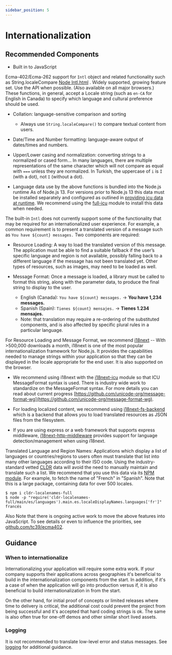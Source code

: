 ```yaml
---
sidebar_position: 5
---
```


# Internationalization

## Recommended Components

- Built in to JavaScript

Ecma-402/Ecma-262 support for `Intl` object and related functionality such as String.localeCompare [Node Intl.html](https://github.com/nodejs/node/blob/master/doc/api/intl.md) . Widely supported, growing feature set. Use the API when possible. (Also available on all major browsers.) These functions, in general, accept a Locale string (such as `en-CA` for English in Canada) to specify which language and cultural preference should be used.

- Collation: language-sensitive comparison and sorting
  - Always use `String.localeCompare()` to compare textual content from users.
- Date/Time and Number formatting: language-aware output of dates/times and numbers.

- Upper/Lower casing and normalization: converting strings to a normalized or cased form… In many languages, there are multiple representations of the same character which will not compare as equal with `===` unless they are normalized. In Turkish, the uppercase of `i` is `İ` (with a dot), not `I` (without a dot).

* Language data use by the above functions is bundled into the Node.js runtime As of Node.js 13. For versions prior to Node.js 13
  this data must be installed separately and configured as outlined in [providing icu data at runtime](https://github.com/nodejs/node/blob/master/doc/api/intl.md#providing-icu-data-at-runtime). We recommend using the [full-icu](https://www.npmjs.com/package/full-icu) module to install this data when needed.

The built-in `Intl` does not currently support some of the functionality that may be required for an internationalized user experience. For example, a common requirement is to present a translated version of a message such as `You have ${count} messages.` Two components are required:

- Resource Loading: A way to load the translated version of this message. The application must be able to find a suitable fallback if the user’s specific language and region is not available, possibly falling back to a different language if the message has not been translated yet. Other types of resources, such as images, may need to be loaded as well.

- Message Format: Once a message is loaded, a library must be called to format this string, along with the parameter data, to produce the final string to display to the user.
  - English (Canada): `You have ${count} messages.` -> **You have 1,234 messages.**
  - Spanish (Spain): `Tienes ${count} mensajes.` -> **Tienes 1.234 mensajes.**
  - Note: that translation may require a re-ordering of the substituted components, and is also affected by specific plural rules in a particular language.

For Resource Loading and Message Format, we recommend [i18next](https://www.i18next.com/) -- With >500,000 downloads a month, i18next is one of the most popular internationalization framework for Node.js.
It provides the capabilities needed to manage strings within your application so that they can be
displayed in the locale appropriate for the end user. It is also supported on the browser.

- We recommend using i18next with the [i18next-icu](https://www.npmjs.com/package/i18next-icu) module so that ICU MessageFormat syntax is used. There is industry wide work to standardize on the MessageFormat syntax. For more details you can read about current progress [https://github.com/unicode-org/message-format-wg](https://github.com/unicode-org/message-format-wg).

- For loading localized content, we recommend using [i18next-fs-backend](https://www.npmjs.com/package/i18next-fs-backend) which is a backend that allows you to load translated resources as JSON files from the filesystem.

- If you are using express or a web framework that supports express middleware, [i18next-http-middleware](https://www.npmjs.com/package/i18next-http-middleware)
  provides support for language detection/management when using i18next.

Translated Language and Region Names: Applications which display a list of languages or countries/regions to users often must translate that list into many other languages according to their ISO code. Using the industry-standard vetted [CLDR](https://unicode.org/cldr) data will avoid the need to manually maintain and translate such a list. We recommend that you use this data via its [NPM module](https://npmjs.com/package/cldr-localenames-full). For example, to fetch the name of "French" in "Spanish". Note that this is a large package, containing data for over 500 locales.

```shell
$ npm i cldr-localenames-full
$ node -p "require('cldr-localenames-full/main/es/languages').main.es.localeDisplayNames.languages['fr']"
francés
```

Also Note that there is ongoing active work to move the above features into JavaScript. To see details or even to influence the priorities, see [github.com/tc39/ecma402](https://github.com/tc39/proposals/blob/master/ecma402/README.md#active-proposals).

## Guidance

### When to internationalize

Internationalizing your application will require some extra work. If your company supports their applications across geographies it's beneficial
to build in the internationalization components from the start. In addition, if it's a case of when the application will go into production
versus if, it is also beneficial to build internationalization in from the start.

On the other hand, for initial proof of concepts or limited releases where time to delivery is critical, the additional cost could prevent the project
from being successful and it's accepted that hard coding strings is ok. The same is also often true for one-off demos and other
similar short lived assets.

### Logging

It is not recommended to translate low-level error and status messages.
See [logging](../operations/logging.md) for additional guidance.
